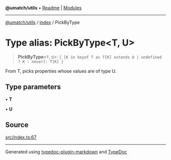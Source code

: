 **@umatch/utils** • [Readme](../../index.md) \| [Modules](../../modules.md)

***

[@umatch/utils](../../modules.md) / [index](../index.md) / PickByType

# Type alias: PickByType\<T, U\>

> **PickByType**\<`T`, `U`\>: `{ [K in keyof T as T[K] extends U | undefined ? K : never]: T[K] }`

From T, picks properties whose values are of type U.

## Type parameters

• **T**

• **U**

## Source

[src/index.ts:67](https://github.com/umatch-oficial/utils/blob/6b2757d/src/index.ts#L67)

***

Generated using [typedoc-plugin-markdown](https://www.npmjs.com/package/typedoc-plugin-markdown) and [TypeDoc](https://typedoc.org/)
